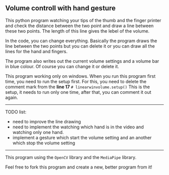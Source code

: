 Volume controll with hand gesture
---

This python program watching your tips of the thumb and the finger printer and check the distance between the two point and draw a line between these two points. The length of this line gives the lebel of the volume.

In the code, you can change everything. Basically the program draws the line between the two points but you can delete it or you can draw all the lines for the hand and fingers.

The program also writes out the current volume settings and a volume bar in blue colour. Of course you can change it or delete it.

This program working only on windows. When you run this program first time, you need to run the setup first. For this, you need to delete the comment mark from the **line 17**
`# linearwinvolume.setup()`
This is the setup, it needs to run only one time, after that, you can comment it out again.

---

TODO list:
* need to improve the line drawing
* need to implement the watching which hand is in the video and watching only one hand.
* implement a gesture which start the volume setting and an another which stop the volume setting

---

This program using the `OpenCV` library and the `MediaPipe` library.

Feel free to fork this program and create a new, better program from it!